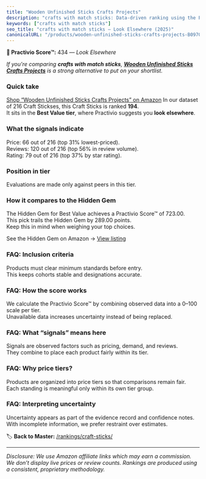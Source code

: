 ```yaml
---
title: "Wooden Unfinished Sticks Crafts Projects"
description: "crafts with match sticks: Data-driven ranking using the Practivio Score™. Positioned by quality, value, demand, findability, momentum."
keywords: ["crafts with match sticks"]
seo_title: "crafts with match sticks — Look Elsewhere (2025)"
canonicalURL: "/products/wooden-unfinished-sticks-crafts-projects-B097QQBTK9/"
---
```


**🚫 Practivio Score™:** 434 — _Look Elsewhere_


*If you're comparing **crafts with match sticks**, **[Wooden Unfinished Sticks Crafts Projects](https://www.amazon.com/dp/B097QQBTK9?tag=practivio-20)** is a strong alternative to put on your shortlist.*
### Quick take
[Shop “Wooden Unfinished Sticks Crafts Projects” on Amazon](https://www.amazon.com/dp/B097QQBTK9?tag=practivio-20)
In our dataset of 216 Craft Stickses, this Craft Sticks is ranked **194**.  
It sits in the **Best Value tier**, where Practivio suggests you **look elsewhere**.

### What the signals indicate
Price: 66 out of 216 (top 31% lowest-priced).  
Reviews: 120 out of 216 (top 56% in review volume).  
Rating: 79 out of 216 (top 37% by star rating).  

### Position in tier
Evaluations are made only against peers in this tier.

### How it compares to the Hidden Gem
The Hidden Gem for Best Value achieves a Practivio Score™ of 723.00.  
This pick trails the Hidden Gem by 289.00 points.  
Keep this in mind when weighing your top choices.  

See the Hidden Gem on Amazon → [View listing](https://www.amazon.com/dp/B07MY7W5LJ?tag=practivio-20)

### FAQ: Inclusion criteria
Products must clear minimum standards before entry.  
This keeps cohorts stable and designations accurate.

### FAQ: How the score works
We calculate the Practivio Score™ by combining observed data into a 0–100 scale per tier.  
Unavailable data increases uncertainty instead of being replaced.

### FAQ: What “signals” means here
Signals are observed factors such as pricing, demand, and reviews.  
They combine to place each product fairly within its tier.

### FAQ: Why price tiers?
Products are organized into price tiers so that comparisons remain fair.  
Each standing is meaningful only within its own tier group.

### FAQ: Interpreting uncertainty
Uncertainty appears as part of the evidence record and confidence notes.  
With incomplete information, we prefer restraint over estimates.


🏷️ **Back to Master:** [/rankings/craft-sticks/](/rankings/craft-sticks/)

---
_Disclosure: We use Amazon affiliate links which may earn a commission. We don’t display live prices or review counts. Rankings are produced using a consistent, proprietary methodology._
